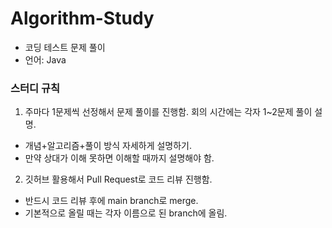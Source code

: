 # Algorithm-Study
- 코딩 테스트 문제 풀이
- 언어: Java

### 스터디 규칙
1. 주마다 1문제씩 선정해서 문제 풀이를 진행함. 회의 시간에는 각자 1~2문제 풀이 설명.
  - 개념+알고리즘+풀이 방식 자세하게 설명하기.
  - 만약 상대가 이해 못하면 이해할 때까지 설명해야 함.
2. 깃허브 활용해서 Pull Request로 코드 리뷰 진행함.
  - 반드시 코드 리뷰 후에 main branch로 merge.
  - 기본적으로 올릴 때는 각자 이름으로 된 branch에 올림.
